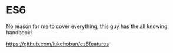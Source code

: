 # ES6

No reason for me to cover everything, this guy has the all knowing handbook!

https://github.com/lukehoban/es6features 
